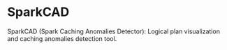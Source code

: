 # SparkCAD
SparkCAD (Spark Caching Anomalies Detector): Logical plan visualization and caching anomalies detection tool.
